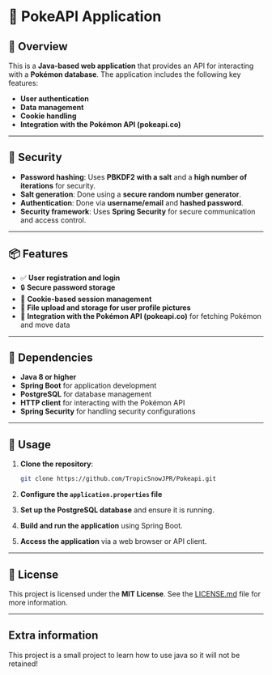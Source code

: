 # 🌟 PokeAPI Application

## 📌 Overview

This is a **Java-based web application** that provides an API for interacting with a **Pokémon database**. The application includes the following key features:

- **User authentication**
- **Data management**
- **Cookie handling**
- **Integration with the Pokémon API (pokeapi.co)**

---

## 🔐 Security

- **Password hashing**: Uses **PBKDF2 with a salt** and a **high number of iterations** for security.
- **Salt generation**: Done using a **secure random number generator**.
- **Authentication**: Done via **username/email** and **hashed password**.
- **Security framework**: Uses **Spring Security** for secure communication and access control.

---

## 📦 Features

- ✅ **User registration and login**
- 🔒 **Secure password storage**
- 🍪 **Cookie-based session management**
- 📸 **File upload and storage for user profile pictures**
- 🐉 **Integration with the Pokémon API (pokeapi.co)** for fetching Pokémon and move data

---

## 🧰 Dependencies

- **Java 8 or higher**
- **Spring Boot** for application development
- **PostgreSQL** for database management
- **HTTP client** for interacting with the Pokémon API
- **Spring Security** for handling security configurations

---

## 🚀 Usage

1. **Clone the repository**:
   ```bash
   git clone https://github.com/TropicSnowJPR/Pokeapi.git
   ```

2. **Configure the `application.properties` file** 

3. **Set up the PostgreSQL database** and ensure it is running.

4. **Build and run the application** using Spring Boot.

5. **Access the application** via a web browser or API client.

---

## 📜 License

This project is licensed under the **MIT License**. See the [LICENSE.md](https://github.com/TropicSnowJPR/Pokeapi/blob/master/LICENSE.md) file for more information.

---

## Extra information

This project is a small project to learn how to use java so it will not be retained!

